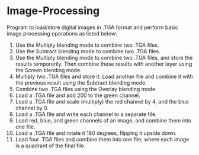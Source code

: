 # Image-Processing
Program to load/store digital images in .TGA format and perform basic image processing operations as listed below:

  1. Use the Multiply blending mode to combine two .TGA files.
  2. Use the Subtract blending mode to combine two .TGA files.
  3. Use the Multiply blending mode to combine two .TGA files, and store the results temporarily. Then combine these results with another layer using the Screen blending mode.
  4. Multiply two .TGA files and store it. Load another file and combine it with the previous result using the Subtract blending mode.
  5. Combine two .TGA files using the Overlay blending mode.
  6. Load a .TGA file and add 200 to the green channel.
  7. Load a .TGA file and scale (multiply) the red channel by 4, and the blue channel by 0.
  8. Load a .TGA file and write each channel to a separate file.
  9. Load red, blue, and green channels of an image, and combine them into one file.
  10. Load a .TGA file and rotate it 180 degrees, flipping it upside down.
  11. Load four .TGA files and combine them into one file, where each image is a quadrant of the final file.
